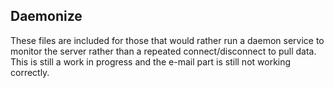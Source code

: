 ## Daemonize

These files are included for those that would rather run a daemon service to monitor the server rather than a repeated connect/disconnect to pull data.  This is still a work in progress and the e-mail part is still not working correctly.
